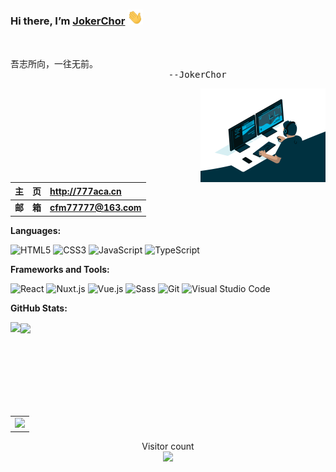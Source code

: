 ### Hi there, I’m [JokerChor](http://777aca.cn/) <img src="https://github.com/777aca/777aca/blob/main/wave.gif" width="25px">

<br />

<div>
<pre>
吾志所向，一往无前。
                              --JokerChor
</pre>
  <img align="right" height="150px" src="https://github.com/777aca/777aca/blob/main/code.gif" />
</div>

<br />

|   主&emsp;页   | <http://777aca.cn>  |    
| :------------: | :------------------ |
| **邮&emsp;箱** | **cfm77777@163.com** |


**Languages:**

![HTML5](https://img.shields.io/badge/HTML5-E34F26?logo=HTML5&logoColor=fff)
![CSS3](https://img.shields.io/badge/CSS3-1572B6?logo=CSS3&logoColor=fff)
![JavaScript](https://img.shields.io/badge/JavaScript-F7DF1E?logo=JavaScript&logoColor=333)
![TypeScript](https://img.shields.io/badge/TypeScript-3178C6?logo=TypeScript&logoColor=fff)

**Frameworks and Tools:**

![React](https://img.shields.io/badge/React-61DAFB?logo=React&logoColor=333)
![Nuxt.js](https://img.shields.io/badge/Nuxt.js-000000?logo=Nuxt.js&logoColor=fff)
![Vue.js](https://img.shields.io/badge/Vue.js-4FC08D?logo=Vue.js&logoColor=fff)
![Sass](https://img.shields.io/badge/Sass-CC6699?logo=Sass&logoColor=fff)
![Git](https://img.shields.io/badge/Git-F05032?logo=Git&logoColor=fff)
![Visual Studio Code](https://img.shields.io/badge/VS%20CODE-007ACC?logo=VisualStudioCode&logoColor=fff)

**GitHub Stats:**

<div>
  <img align="left" height="150px" src="https://github-readme-stats.vercel.app/api?username=777aca&show_icons=true&theme=transparent" />
  <img align="center" height="150px" src="https://github-readme-stats.vercel.app/api/top-langs/?username=777aca&layout=compact&langs_count=6&theme=transparent&hide=javascript,html,css" />
</div>
<br />

<table align="center">
  <tr>
    <td colspan="2">
      <img src="https://github-readme-activity-graph.vercel.app/graph?username=777aca&theme=xcode&bg_color=FF000000&hide_border=true" />
    </td>
  </tr>
</table>
<p align="center"> 
  Visitor count<br>
  <img src="https://profile-counter.glitch.me/777aca/count.svg" />
</p>

